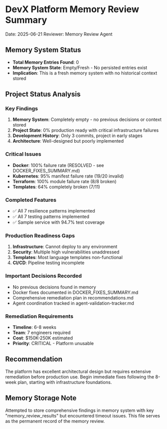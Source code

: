 # DevX Platform Memory Review Summary
Date: 2025-06-21
Reviewer: Memory Review Agent

## Memory System Status
- **Total Memory Entries Found**: 0
- **Memory System State**: Empty/Fresh - No persisted entries exist
- **Implication**: This is a fresh memory system with no historical context stored

## Project Status Analysis

### Key Findings

1. **Memory System**: Completely empty - no previous decisions or context stored
2. **Project State**: 0% production ready with critical infrastructure failures
3. **Development History**: Only 3 commits, project in early stages
4. **Architecture**: Well-designed but poorly implemented

### Critical Issues
- **Docker**: 100% failure rate (RESOLVED - see DOCKER_FIXES_SUMMARY.md)
- **Kubernetes**: 95% manifest failure rate (19/20 invalid)
- **Terraform**: 100% module failure rate (8/8 broken)
- **Templates**: 64% completely broken (7/11)

### Completed Features
- ✅ All 7 resilience patterns implemented
- ✅ All 7 testing patterns implemented
- ✅ Sample service with 94.7% test coverage

### Production Readiness Gaps
1. **Infrastructure**: Cannot deploy to any environment
2. **Security**: Multiple high vulnerabilities unaddressed
3. **Templates**: Most language templates non-functional
4. **CI/CD**: Pipeline testing incomplete

### Important Decisions Recorded
- No previous decisions found in memory
- Docker fixes documented in DOCKER_FIXES_SUMMARY.md
- Comprehensive remediation plan in recommendations.md
- Agent coordination tracked in agent-validation-tracker.md

### Remediation Requirements
- **Timeline**: 6-8 weeks
- **Team**: 7 engineers required
- **Cost**: $150K-250K estimated
- **Priority**: CRITICAL - Platform unusable

## Recommendation
The platform has excellent architectural design but requires extensive remediation before production use. Begin immediate fixes following the 8-week plan, starting with infrastructure foundations.

## Memory Storage Note
Attempted to store comprehensive findings in memory system with key "memory_review_results" but encountered timeout issues. This file serves as the permanent record of the memory review.
